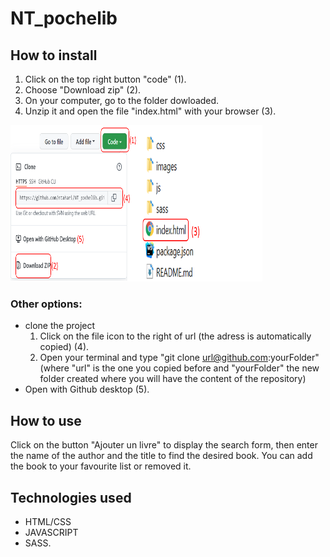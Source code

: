 # NT_pochelib

## How to install
1. Click on the top right button "code" (1).
2. Choose "Download zip" (2).
3. On your computer, go to the folder dowloaded.
4. Unzip it and open the file "index.html" with your browser (3).

<img src="./images/download_code_source.png" width="40%" height="250px" style="float:left">

<img src="./images/step_install.png" width="40%" height="250px">

### Other options:
- clone the project
    1. Click on the file icon to the right of url (the adress is automatically copied) (4).
    2. Open your terminal and type "git clone url@github.com:yourFolder" (where "url" is the one you copied before and "yourFolder" the new folder created where you will have the content of the repository)
- Open with Github desktop (5).

## How to use 
Click on the button "Ajouter un livre" to display the search form, then enter the name of the author and the title to find the desired book.
You can add the book to your favourite list or removed it.

## Technologies used
- HTML/CSS
- JAVASCRIPT
- SASS.